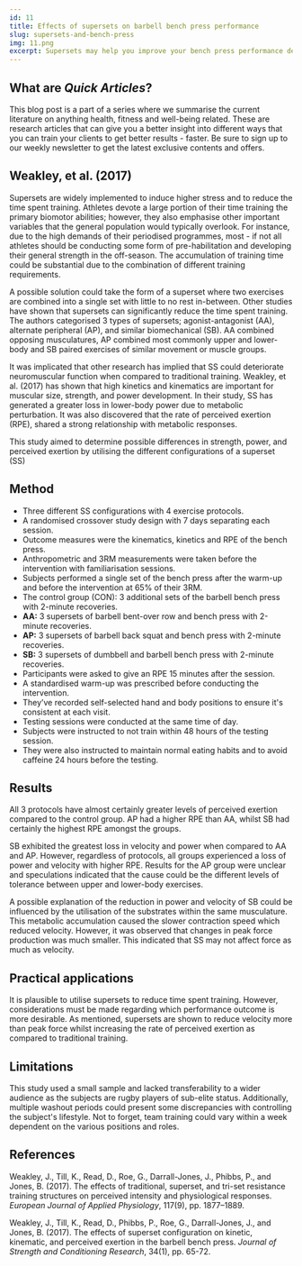 ```yaml
---
id: 11
title: Effects of supersets on barbell bench press performance
slug: supersets-and-bench-press
img: 11.png
excerpt: Supersets may help you improve your bench press performance depending on which outcome you desire. It will affect peak force and velocity differently.
---
```


## What are *Quick Articles*?

This blog post is a part of a series where we summarise the current literature on anything health, fitness and well-being related. These are research articles that can give you a better insight into different ways that you can train your clients to get better results - faster. Be sure to sign up to our weekly newsletter to get the latest exclusive contents and offers.

## Weakley, et al. (2017)

Supersets are widely implemented to induce higher stress and to reduce the time spent training. Athletes devote a large portion of their time training the primary biomotor abilities; however, they also emphasise other important variables that the general population would typically overlook. For instance, due to the high demands of their periodised programmes, most - if not all athletes should be conducting some form of pre-habilitation and developing their general strength in the off-season. The accumulation of training time could be substantial due to the combination of different training requirements.

A possible solution could take the form of a superset where two exercises are combined into a single set with little to no rest in-between. Other studies have shown that supersets can significantly reduce the time spent training. The authors categorised 3 types of supersets; agonist-antagonist (AA), alternate peripheral (AP), and similar biomechanical (SB). AA combined opposing musculatures, AP combined most commonly upper and lower-body and SB paired exercises of similar movement or muscle groups.

It was implicated that other research has implied that SS could deteriorate neuromuscular function when compared to traditional training. Weakley, et al. (2017) has shown that high kinetics and kinematics are important for muscular size, strength, and power development. In their study, SS has generated a greater loss in lower-body power due to metabolic perturbation. It was also discovered that the rate of perceived exertion (RPE), shared a strong relationship with metabolic responses.

This study aimed to determine possible differences in strength, power, and perceived exertion by utilising the different configurations of a superset (SS)

## Method

- Three different SS configurations with 4 exercise protocols.
- A randomised crossover study design with 7 days separating each session.
- Outcome measures were the kinematics, kinetics and RPE of the bench press.
- Anthropometric and 3RM measurements were taken before the intervention with familiarisation sessions.
- Subjects performed a single set of the bench press after the warm-up and before the intervention at 65% of their 3RM.
- The control group (CON): 3 additional sets of the barbell bench press with 2-minute recoveries.
- **AA:** 3 supersets of barbell bent-over row and bench press with 2-minute recoveries.
- **AP:** 3 supersets of barbell back squat and bench press with 2-minute recoveries.
- **SB:** 3 supersets of dumbbell and barbell bench press with 2-minute recoveries.
- Participants were asked to give an RPE 15 minutes after the session.
- A standardised warm-up was prescribed before conducting the intervention.
- They’ve recorded self-selected hand and body positions to ensure it's consistent at each visit.
- Testing sessions were conducted at the same time of day.
- Subjects were instructed to not train within 48 hours of the testing session.
- They were also instructed to maintain normal eating habits and to avoid caffeine 24 hours before the testing.

## Results

All 3 protocols have almost certainly greater levels of perceived exertion compared to the control group. AP had a higher RPE than AA, whilst SB had certainly the highest RPE amongst the groups.

SB exhibited the greatest loss in velocity and power when compared to AA and AP. However, regardless of protocols, all groups experienced a loss of power and velocity with higher RPE. Results for the AP group were unclear and speculations indicated that the cause could be the different levels of tolerance between upper and lower-body exercises.

A possible explanation of the reduction in power and velocity of SB could be influenced by the utilisation of the substrates within the same musculature. This metabolic accumulation caused the slower contraction speed which reduced velocity. However, it was observed that changes in peak force production was much smaller. This indicated that SS may not affect force as much as velocity.

## Practical applications

It is plausible to utilise supersets to reduce time spent training. However, considerations must be made regarding which performance outcome is more desirable. As mentioned, supersets are shown to reduce velocity more than peak force whilst increasing the rate of perceived exertion as compared to traditional training.

## Limitations

This study used a small sample and lacked transferability to a wider audience as the subjects are rugby players of sub-elite status. Additionally, multiple washout periods could present some discrepancies with controlling the subject's lifestyle. Not to forget, team training could vary within a week dependent on the various positions and roles.

## References

Weakley, J., Till, K., Read, D., Roe, G., Darrall-Jones, J., Phibbs, P., and Jones, B. (2017). The effects of traditional, superset, and tri-set resistance training structures on perceived intensity and physiological responses. *European Journal of Applied Physiology*, 117(9), pp. 1877–1889.

Weakley, J., Till, K., Read, D., Phibbs, P., Roe, G., Darrall-Jones, J., and Jones, B. (2017). The effects of superset configuration on kinetic, kinematic, and perceived exertion in the barbell bench press. *Journal of Strength and Conditioning Research*, 34(1), pp. 65-72.
